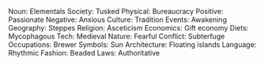 Noun: Elementals
Society: Tusked
Physical: Bureaucracy
Positive: Passionate
Negative: Anxious
Culture: Tradition
Events: Awakening
Geography: Steppes
Religion: Asceticism
Economics: Gift economy
Diets: Mycophagous
Tech: Medieval
Nature: Fearful
Conflict: Subterfuge
Occupations: Brewer
Symbols: Sun
Architecture: Floating islands
Language: Rhythmic
Fashion: Beaded
Laws: Authoritative